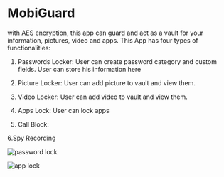 # MobiGuard
with AES encryption, this app can guard and act as a vault for your information, pictures, video and apps.
This App has four types of functionalities:

1. Passwords Locker: User can create password category and custom fields. User can store his information here

2. Picture Locker: User can add picture to vault and view them.

3. Video Locker: User can add video to vault and view them.

4. Apps Lock: User can lock apps

5. Call Block:

6.Spy Recording

![password lock](https://github.com/miltonbd/MobiGuard/blob/master/screen_shots/passlock.png)

![app lock](https://github.com/miltonbd/MobiGuard/blob/master/screen_shots/applock.png)
